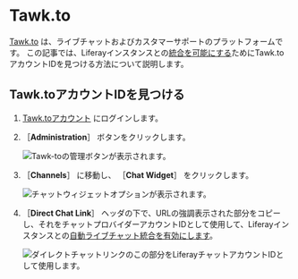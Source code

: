 # Tawk.to

[Tawk.to](https://www.tawk.to/) は、ライブチャットおよびカスタマーサポートのプラットフォームです。 この記事では、Liferayインスタンスとの[統合を可能にする](../enabling-automated-live-chat-systems.md)ためにTawk.toアカウントIDを見つける方法について説明します。

## Tawk.toアカウントIDを見つける

1. [Tawk.toアカウント](https://dashboard.tawk.to/login) にログインします。

1. ［**Administration**］ ボタンをクリックします。

    ![Tawk-toの管理ボタンが表示されます。](./tawk-to/images/01.png)

1. ［**Channels**］ に移動し、 ［**Chat Widget**］ をクリックします。

    ![チャットウィジェットオプションが表示されます。](./tawk-to/images/02.png)

1. ［**Direct Chat Link**］ ヘッダの下で、URLの強調表示された部分をコピーし、それをチャットプロバイダーアカウントIDとして使用して、Liferayインスタンスとの[自動ライブチャット統合を有効にします](../enabling-automated-live-chat-systems.md)。

    ![ダイレクトチャットリンクのこの部分をLiferayチャットアカウントIDとして使用します。](./tawk-to/images/03.png)